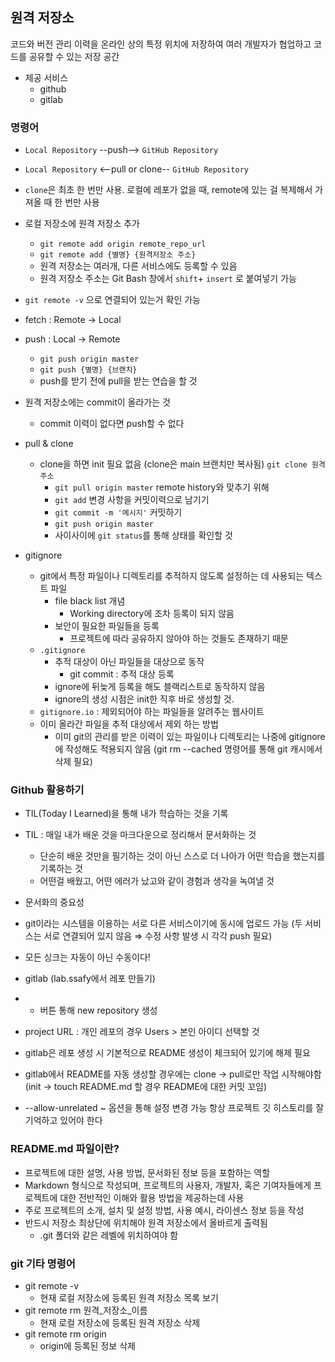 ## 원격 저장소
코드와 버전 관리 이력을 온라인 상의 특정 위치에 저장하여 여러 개발자가 협업하고 코드를 공유할 수 있는 저장 공간
- 제공 서비스
    - github
    - gitlab

### 명령어

- `Local Repository` --push--> `GitHub Repository`
- `Local Repository` <--pull or clone-- `GitHub Repository`
- `clone`은 최초 한 번만 사용. 로컬에 레포가 없을 때, remote에 있는 걸 복제해서 가져올 때 한 번만 사용

- 로컬 저장소에 원격 저장소 추가
    - `git remote add origin remote_repo_url`
    - `git remote add {별명} {원격저장소 주소}`
    - 원격 저장소는 여러개, 다른 서비스에도 등록할 수 있음
    - 원격 저장소 주소는 Git Bash 창에서 `shift`+ `insert` 로 붙여넣기 가능 

- `git remote -v` 으로 연결되어 있는거 확인 가능

- fetch : Remote -> Local
- push : Local -> Remote
    - `git push origin master`
    - `git push {별명} {브랜치}`
    - push를 받기 전에 pull을 받는 연습을 할 것

- 원격 저장소에는 commit이 올라가는 것
    - commit 이력이 없다면 push할 수 없다

- pull & clone
    - clone을 하면 init 필요 없음 (clone은 main 브랜치만 복사됨) `git clone 원격주소`
        - `git pull origin master` remote history와 맞추기 위해 
        - `git add` 변경 사항을 커밋이력으로 남기기
        - `git commit -m '메시지'` 커밋하기
        - `git push origin master` 
        - 사이사이에 `git status`를 통해 상태를 확인할 것

- gitignore
    - git에서 특정 파일이나 디렉토리를 추적하지 않도록 설정하는 데 사용되는 텍스트 파일
        - file black list 개념
            - Working directory에 조차 등록이 되지 않음
        - 보안이 필요한 파일들을 등록
            - 프로젝트에 따라 공유하지 않아야 하는 것들도 존재하기 때문
    - `.gitignore`
        - 추적 대상이 아닌 파일들을 대상으로 동작
          - git commit : 추적 대상 등록
        - ignore에 뒤늦게 등록을 해도 블랙리스트로 동작하지 않음
        - ignore의 생성 시점은 init한 직후 바로 생성할 것.
    - `gitignore.io` : 제외되어야 하는 파일들을 알려주는 웹사이트
    - 이미 올라간 파일을 추적 대상에서 제외 하는 방법
      - 이미 git의 관리를 받은 이력이 있는 파일이나 디렉토리는 나중에 gitignore에 작성해도 적용되지 않음 (git rm --cached 명령어를 통해 git 캐시에서 삭제 필요)

### Github 활용하기
- TIL(Today I Learned)을 통해 내가 학습하는 것을 기록
- TIL : 매일 내가 배운 것을 마크다운으로 정리해서 문서화하는 것
    - 단순히 배운 것만을 필기하는 것이 아닌 스스로 더 나아가 어떤 학습을 했는지를 기록하는 것
    - 어떤걸 배웠고, 어떤 에러가 났고와 같이 경험과 생각을 녹여낼 것
- 문서화의 중요성

- git이라는 시스템을 이용하는 서로 다른 서비스이기에 동시에 업로드 가능 (두 서비스는 서로 연결되어 있지 않음 ⇒ 수정 사항 발생 시 각각 push 필요)
- 모든 싱크는 자동이 아닌 수동이다!
- gitlab (lab.ssafy에서 레포 만들기)
- + 버튼 통해 new repository 생성
- project URL : 개인 레포의 경우 Users > 본인 아이디 선택할 것
- gitlab은 레포 생성 시 기본적으로 README 생성이 체크되어 있기에 해제 필요
- gitlab에서 README를 자동 생성할 경우에는 clone → pull로만 작업 시작해야함 (init → touch README.md 할 경우 README에 대한 커밋 꼬임)
- --allow-unrelated ~ 옵션을 통해 설정 변경 가능
항상 프로젝트 깃 히스토리를 잘 기억하고 있어야 한다

### README.md 파일이란?
- 프로젝트에 대한 설명, 사용 방법, 문서화된 정보 등을 포함하는 역할
- Markdown 형식으로 작성되며, 프로젝트의 사용자, 개발자, 혹은 기여자들에게 프로젝트에 대한 전반적인 이해와 활용 방법을 제공하는데 사용
- 주로 프로젝트의 소개, 설치 및 설정 방법, 사용 예시, 라이센스 정보 등을 작성
- 반드시 저장소 최상단에 위치해야 원격 저장소에서 올바르게 출력됨
    - .git 폴더와 같은 레벨에 위치하여야 함

### git 기타 명령어
- git remote -v
    - 현재 로컬 저장소에 등록된 원격 저장소 목록 보기
- git remote rm 원격_저장소_이름
    - 현재 로컬 저장소에 등록된 원격 저장소 삭제
- git remote rm origin
    - origin에 등록된 정보 삭제
